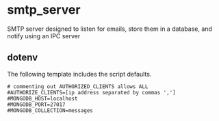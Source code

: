 # smtp_server
SMTP server designed to listen for emails, store them in a database, and notify using an IPC server

## dotenv
The following template includes the script defaults.

```dosini
# commenting out AUTHORIZED_CLIENTS allows ALL
#AUTHORIZE_CLIENTS=[ip address separated by commas ',']
#MONGODB_HOST=localhost
#MONGODB_PORT=27017
#MONGODB_COLLECTION=messages
```